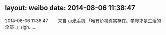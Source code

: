 layout: weibo
date: 2014-08-06 11:38:47
---
<meta name="referrer" content="no-referrer" />

2014-08-06 11:38:47  &nbsp;&nbsp;&nbsp;&nbsp;&nbsp;&nbsp; 来自 <a href="http://app.weibo.com/t/feed/22zMnn" rel="nofollow">小米手机</a>
「唯有阶梯真实存在。攀爬才是生活的全部。」sigh…… ​​​
